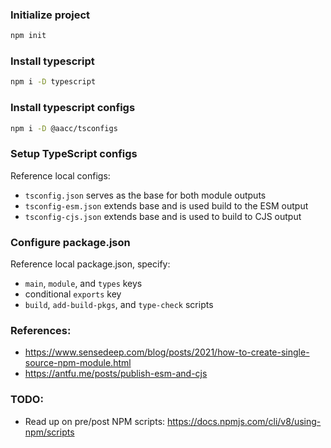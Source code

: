 ### Initialize project

```sh
npm init
```

### Install typescript

```sh
npm i -D typescript
```

### Install typescript configs

```sh
npm i -D @aacc/tsconfigs
```

### Setup TypeScript configs

Reference local configs:

- `tsconfig.json` serves as the base for both module outputs
- `tsconfig-esm.json` extends base and is used build to the ESM output
- `tsconfig-cjs.json` extends base and is used to build to CJS output

### Configure package.json

Reference local package.json, specify:

- `main`, `module`, and `types` keys
- conditional `exports` key
- `build`, `add-build-pkgs`, and `type-check` scripts

### References:

- https://www.sensedeep.com/blog/posts/2021/how-to-create-single-source-npm-module.html
- https://antfu.me/posts/publish-esm-and-cjs

### TODO:

- Read up on pre/post NPM scripts:
  https://docs.npmjs.com/cli/v8/using-npm/scripts
